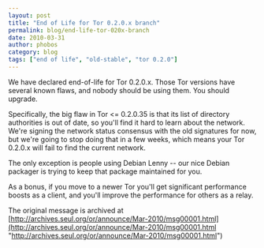 ```yaml
---
layout: post
title: "End of Life for Tor 0.2.0.x branch"
permalink: blog/end-life-tor-020x-branch
date: 2010-03-31
author: phobos
category: blog
tags: ["end of life", "old-stable", "tor 0.2.0"]
---
```


We have declared end-of-life for Tor 0.2.0.x. Those Tor versions have
several known flaws, and nobody should be using them. You should upgrade.

Specifically, the big flaw in Tor <= 0.2.0.35 is that its list of
directory authorities is out of date, so you'll find it hard to learn
about the network. We're signing the network status consensus with the
old signatures for now, but we're going to stop doing that in a few weeks,
which means your Tor 0.2.0.x will fail to find the current network.

The only exception is people using Debian Lenny -- our nice Debian
packager is trying to keep that package maintained for you.

As a bonus, if you move to a newer Tor you'll get significant performance
boosts as a client, and you'll improve the performance for others as
a relay.

The original message is archived at [http://archives.seul.org/or/announce/Mar-2010/msg00001.html](http://archives.seul.org/or/announce/Mar-2010/msg00001.html "http://archives.seul.org/or/announce/Mar-2010/msg00001.html")

